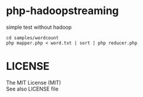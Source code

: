 php-hadoopstreaming
==============

simple test without hadoop

	cd samples/wordcount
	php mapper.php < word.txt | sort | php reducer.php


LICENSE
=========

The MIT License (MIT)  
See also LICENSE file
